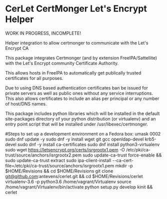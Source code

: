 # CerLet CertMonger Let's Encrypt Helper

WORK IN PROGRESS, INCOMPLETE!

Helper integration to allow certmonger to communicate with the Let's Encrypt CA

This package integrates Certmonger (and by extension FreeIPA/Sattellite) with
the Let's Encrypt community Certificate Authority.

This allows hosts in FreeIPA to automatically get publically trusted certificates
for all purposes.

Due to using DNS based authentication certificates ban be issued for private
servers as well as public ones without any service interruptions. This also
allows certificates to include an alias per principal or any number of host/DNS
names.

This package includes python libraries which will be installed in the default
site-packages directory of your python distribution (or virtualenv) and an entry
point script that will be installed under /usr/libexec/certmonger.


#Steps to set up a development environment on a Fedora box:
umask 0002
sudo dnf update -y
sudo dnf -y install wget git gcc openldap-devel krb5-devel
sudo dnf -y install ca-certificates
sudo dnf install python3-virtualenv
sudo wget https://letsencrypt.org/certs/isrgrootx1.pem -O /etc/pki/ca-trust/source/anchors/isrgrootx2.pem
sudo update-ca-trust force-enable && sudo update-ca-trust extract
sudo ipa-client-install --ca-cert-file=/etc/pki/ca-trust/source/anchors/isrgrootx1.pem
mkdir -p $HOME/Revisions && cd $HOME/Revisions
git clone git@github.com:antevens/cerlet.git && cd $HOME/Revisions/cerlet
virtualenv-3.6 -p python3.6 /home/vagrant/Virtualenv
source /home/vagrant/Virtualenv/bin/activate
python setup.py develop
kinit && cerlet

